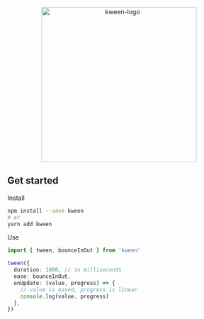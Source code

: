 <p align="center">
  <img alt="kween-logo" src="https://github.com/skulptur/kween/blob/master/kween-logo.png?raw=true" width="350">
</p>

## Get started

Install

```bash
npm install --save kween
# or
yarn add kween
```

Use

```typescript
import { tween, bounceInOut } from 'kween'

tween({
  duration: 1000, // in milliseconds
  ease: bounceInOut,
  onUpdate: (value, progress) => {
    // value is eased, progress is linear
    console.log(value, progress)
  },
})
```
